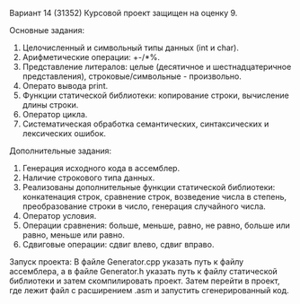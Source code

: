 Вариант 14 (31352)
Курсовой проект защищен на оценку 9.

Основные задания:
1. Целочисленный и символьный типы данных (int и char).
2. Арифметические операции: +-/*%.
3. Представление литералов: целые (десятичное и шестнадцатеричное представления), строковые/символьные - произвольно.
4. Операто вывода print.
5. Функции статической библиотеки: копирование строки, вычисление длины строки.
6. Оператор цикла.
7. Систематическая обработка семантических, синтаксических и лексических ошибок.

Дополнительные задания:
1. Генерация исходного кода в ассемблер.
2. Наличие строкового типа данных.
3. Реализованы дополнительные функции статической библиотеки: конкатенация строк, сравнение строк, возведение числа в степень, преобразование строки в число, генерация случайного числа.
4. Оператор условия.
5. Операции сравнения: больше, меньше, равно, не равно, больше или равно, меньше или равно.
6. Сдвиговые операции: сдвиг влево, сдвиг вправо.

Запуск проекта:
В файле Generator.cpp указать путь к файлу ассемблера, а в файле Generator.h указать путь к файлу статической библиотеки и затем скомпилировать проект. Затем перейти в проект, где лежит файл с расширением .asm и запустить сгенерированный код.
